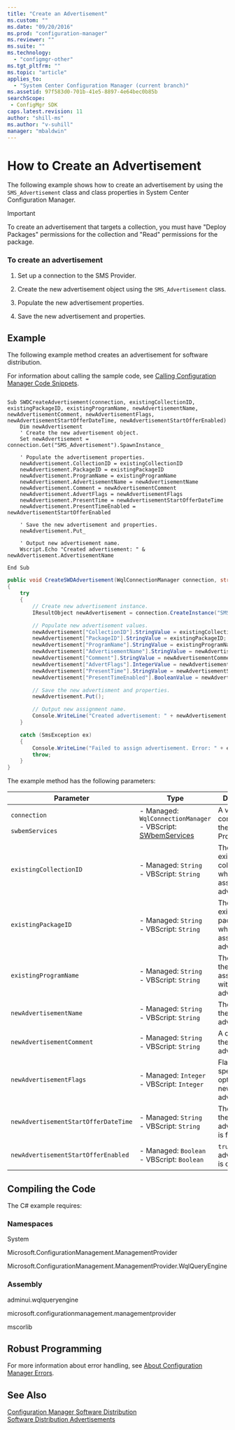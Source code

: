 ```yaml
---
title: "Create an Advertisement"
ms.custom: ""
ms.date: "09/20/2016"
ms.prod: "configuration-manager"
ms.reviewer: ""
ms.suite: ""
ms.technology:
  - "configmgr-other"
ms.tgt_pltfrm: ""
ms.topic: "article"
applies_to:
  - "System Center Configuration Manager (current branch)"
ms.assetid: 97f583d0-701b-41e5-8897-4e64bec0b85bsearchScope: - ConfigMgr SDK
caps.latest.revision: 11
author: "shill-ms"
ms.author: "v-suhill"
manager: "mbaldwin"
---
```

# How to Create an Advertisement
The following example shows how to create an advertisement by using the `SMS_Advertisement` class and class properties in System Center Configuration Manager.  

> [!IMPORTANT]
>  To create an advertisement that targets a collection, you must have "Deploy Packages" permissions for the collection and "Read" permissions for the package.  

### To create an advertisement  

1.  Set up a connection to the SMS Provider.  

2.  Create the new advertisement object using the `SMS_Advertisement` class.  

3.  Populate the new advertisement properties.  

4.  Save the new advertisement and properties.  

## Example  
 The following example method creates an advertisement for software distribution.  

 For information about calling the sample code, see [Calling Configuration Manager Code Snippets](../../../../develop/core/understand/calling-code-snippets.md).  

```vbs  

Sub SWDCreateAdvertisement(connection, existingCollectionID, existingPackageID, existingProgramName, newAdvertisementName, newAdvertisementComment, newAdvertisementFlags, newAdvertisementStartOfferDateTime, newAdvertisementStartOfferEnabled)  
    Dim newAdvertisement  
    ' Create the new advertisement object.  
    Set newAdvertisement = connection.Get("SMS_Advertisement").SpawnInstance_  

    ' Populate the advertisement properties.  
    newAdvertisement.CollectionID = existingCollectionID  
    newAdvertisement.PackageID = existingPackageID  
    newAdvertisement.ProgramName = existingProgramName  
    newAdvertisement.AdvertisementName = newAdvertisementName  
    newAdvertisement.Comment = newAdvertisementComment  
    newAdvertisement.AdvertFlags = newAdvertisementFlags  
    newAdvertisement.PresentTime = newAdvertisementStartOfferDateTime  
    newAdvertisement.PresentTimeEnabled = newAdvertisementStartOfferEnabled  

    ' Save the new advertisement and properties.  
    newAdvertisement.Put_   

    ' Output new advertisement name.  
    Wscript.Echo "Created advertisement: " & newAdvertisement.AdvertisementName  

End Sub  
```  

```c#  
public void CreateSWDAdvertisement(WqlConnectionManager connection, string existingCollectionID, string existingPackageID, string existingProgramName, string newAdvertisementName, string newAdvertisementComment, int newAdvertisementFlags, string newAdvertisementStartOfferDateTime, bool newAdvertisementStartOfferEnabled)  
{  
    try  
    {  
        // Create new advertisement instance.  
        IResultObject newAdvertisement = connection.CreateInstance("SMS_Advertisement");  

        // Populate new advertisement values.  
        newAdvertisement["CollectionID"].StringValue = existingCollectionID;  
        newAdvertisement["PackageID"].StringValue = existingPackageID;  
        newAdvertisement["ProgramName"].StringValue = existingProgramName;  
        newAdvertisement["AdvertisementName"].StringValue = newAdvertisementName;  
        newAdvertisement["Comment"].StringValue = newAdvertisementComment;  
        newAdvertisement["AdvertFlags"].IntegerValue = newAdvertisementFlags;  
        newAdvertisement["PresentTime"].StringValue = newAdvertisementStartOfferDateTime;  
        newAdvertisement["PresentTimeEnabled"].BooleanValue = newAdvertisementStartOfferEnabled;  

        // Save the new advertisment and properties.  
        newAdvertisement.Put();  

        // Output new assignment name.  
        Console.WriteLine("Created advertisement: " + newAdvertisement["AdvertisementName"].StringValue);  
    }  

    catch (SmsException ex)  
    {  
        Console.WriteLine("Failed to assign advertisement. Error: " + ex.Message);  
        throw;  
    }  
}  
```  

 The example method has the following parameters:  

|Parameter|Type|Description|  
|---------------|----------|-----------------|  
|`connection`<br /><br /> `swbemServices`|-   Managed: `WqlConnectionManager`<br />-   VBScript: [SWbemServices](https://msdn.microsoft.com/library/aa393854.aspx)|A valid connection to the SMS Provider.|  
|`existingCollectionID`|-   Managed: `String`<br />-   VBScript: `String`|The ID of an existing collection with which to associate the advertisement.|  
|`existingPackageID`|-   Managed: `String`<br />-   VBScript: `String`|The ID of an existing package with which to associate the advertisement.|  
|`existingProgramName`|-   Managed: `String`<br />-   VBScript: `String`|The name for the program associated with the advertisement.|  
|`newAdvertisementName`|-   Managed: `String`<br />-   VBScript: `String`|The name for the new advertisement.|  
|`newAdvertisementComment`|-   Managed: `String`<br />-   VBScript: `String`|A comment for the new advertisement.|  
|`newAdvertisementFlags`|-   Managed: `Integer`<br />-   VBScript: `Integer`|Flags specifying options for the new advertisement.|  
|`newAdvertisementStartOfferDateTime`|-   Managed: `String`<br />-   VBScript: `String`|The time when the new advertisement is first offered.|  
|`newAdvertisementStartOfferEnabled`|-   Managed: `Boolean`<br />-   VBScript: `Boolean`|`true` if the advertisement is offered.|  

## Compiling the Code  
 The C# example requires:  

### Namespaces  
 System  

 Microsoft.ConfigurationManagement.ManagementProvider  

 Microsoft.ConfigurationManagement.ManagementProvider.WqlQueryEngine  

### Assembly  
 adminui.wqlqueryengine  

 microsoft.configurationmanagement.managementprovider  

 mscorlib  

## Robust Programming  
 For more information about error handling, see [About Configuration Manager Errors](../../../../develop/core/understand/about-configuration-manager-errors.md).  

## See Also  
 [Configuration Manager Software Distribution](../../../../develop/core/servers/configure/software-distribution.md)   
 [Software Distribution Advertisements](../../../../develop/core/servers/configure/software-distribution-advertisements.md)
